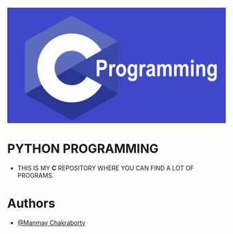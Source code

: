<!-- ![Logo](image/c.jpg) -->
<kbd>![image](image/c.jpg)</kbd>

    
# PYTHON PROGRAMMING
 -  THIS IS MY **C** REPOSITORY WHERE YOU CAN FIND A LOT OF PROGRAMS.


# Authors

- [@Manmay Chakraborty](https://www.github.com/manmay2)

 
